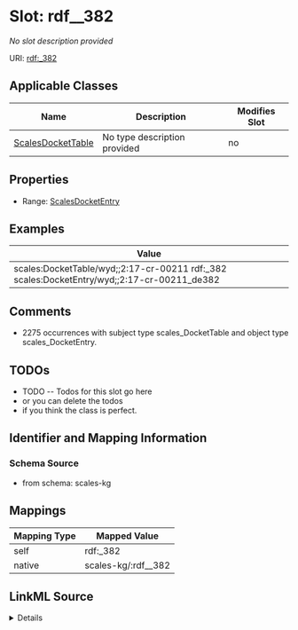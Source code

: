 

# Slot: rdf__382


_No slot description provided_





URI: [rdf:_382](http://www.w3.org/1999/02/22-rdf-syntax-ns#_382)



<!-- no inheritance hierarchy -->





## Applicable Classes

| Name | Description | Modifies Slot |
| --- | --- | --- |
| [ScalesDocketTable](../classes/ScalesDocketTable.md) | No type description provided |  no  |







## Properties

* Range: [ScalesDocketEntry](../classes/ScalesDocketEntry.md)






## Examples

| Value |
| --- |
| scales:DocketTable/wyd;;2:17-cr-00211 rdf:_382 scales:DocketEntry/wyd;;2:17-cr-00211_de382 |

## Comments

* 2275 occurrences with subject type scales_DocketTable and object type scales_DocketEntry.

## TODOs

* TODO -- Todos for this slot go here
* or you can delete the todos
* if you think the class is perfect.

## Identifier and Mapping Information







### Schema Source


* from schema: scales-kg




## Mappings

| Mapping Type | Mapped Value |
| ---  | ---  |
| self | rdf:_382 |
| native | scales-kg/:rdf__382 |




## LinkML Source

<details>
```yaml
name: rdf__382
description: No slot description provided
todos:
- TODO -- Todos for this slot go here
- or you can delete the todos
- if you think the class is perfect.
comments:
- 2275 occurrences with subject type scales_DocketTable and object type scales_DocketEntry.
examples:
- value: scales:DocketTable/wyd;;2:17-cr-00211 rdf:_382 scales:DocketEntry/wyd;;2:17-cr-00211_de382
from_schema: scales-kg
rank: 1000
slot_uri: rdf:_382
alias: rdf__382
domain_of:
- scales_DocketTable
range: scales_DocketEntry

```
</details>